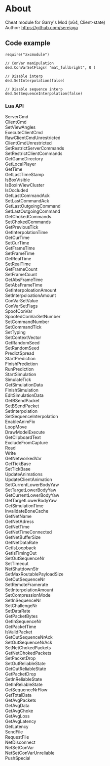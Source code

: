 # About
Cheat module for Garry's Mod (x64, Client-state)  
Author: https://github.com/serejaga

## Code example
```
require("zxcmodule")

// ConVar manipulation
ded.ConVarSetFlags( "mat_fullbright", 0 )

// Disable interp
ded.SetInterpolation(false)

// Disable sequence interp
ded.SetSequenceInterpolation(false)
```

### Lua API
ServerCmd  
ClientCmd  
SetViewAngles  
ExecuteClientCmd  
RawClientCmdUnrestricted  
ClientCmdUnrestricted  
SetRestrictServerCommands  
SetRestrictClientCommands  
GetGameDirectory  
GetLocalPlayer  
GetTime  
GetLastTimeStamp  
IsBoxVisible  
IsBoxInViewCluster  
IsOccluded  
GetLastCommandAck  
SetLastCommandAck  
GetLastOutgoingCommand  
SetLastOutgoingCommand  
GetChokedCommands  
SetChokedCommands  
GetPreviousTick  
GetInterpolationTime  
GetCurTime  
SetCurTime  
GetFrameTime  
SetFrameTime  
GetRealTime  
SetRealTime  
GetFrameCount  
SetFrameCount  
GetAbsFrameTime  
SetAbsFrameTime  
GetInterpoloationAmount  
SetInterpoloationAmount  
ConVarSetValue  
ConVarSetFlags  
SpoofConVar  
SpoofedConVarSetNumber  
SetCommandNumber  
SetCommandTick  
SetTyping  
SetContextVector  
GetRandomSeed  
SetRandomSeed  
PredictSpread  
StartPrediction  
FinishPrediction  
RunPrediction  
StartSimulation  
SimulateTick  
GetSimulationData  
FinishSimulation  
EditSimulationData  
GetBSendPacket  
SetBSendPacket  
SetInterpolation  
SetSequenceInterpolation  
EnableAnimFix  
LoopMove  
DrawModelExecute  
GetClipboardText  
ExcludeFromCapture  
Read  
Write  
GetNetworkedVar  
GetTickBase  
SetTickBase  
UpdateAnimations  
UpdateClientAnimation  
SetCurrentLowerBodyYaw  
SetTargetLowerBodyYaw  
GetCurrentLowerBodyYaw  
GetTargetLowerBodyYaw  
GetSimulationTime  
InvalidateBoneCache  
GetNetName  
GetNetAdress  
GetNetTime  
GetNetTimeConnected  
GetNetBufferSize  
GetNetDataRate  
GetIsLoopback  
GetIsTimingOut  
SetOutSequenceNr  
SetTimeout  
NetShutdownStr  
SetMaxRoutablePayloadSize  
GetOutSequenceNr  
SetRemoteFramerate  
SetInterpolationAmount  
SetCompressionMode  
SetInSequenceNr  
SetChallengeNr  
SetDataRate  
GetPacketBytes  
GetInSequenceNr  
GetPacketTime  
IsValidPacket  
GetOutSequenceNrAck  
SetOutSequenceNrAck  
SetNetChokedPackets  
GetNetChokedPackets  
SetPacketDrop  
SetOutReliableState  
GetOutReliableState  
GetPacketDrop  
SetInReliableState  
GetInReliableState  
GetSequenceNrFlow  
GetTotalData  
GetAvgPackets  
GetAvgData  
GetAvgChoke  
GetAvgLoss  
GetAvgLatency  
GetLatency  
SendFile  
RequestFile  
NetDisconnect  
NetSetConVar  
NetSetConVarUnreliable  
PushSpecial  
